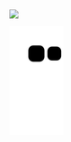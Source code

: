 <img align="center" src="https://github-readme-stats-one-bice.vercel.app/api?username=saozimian&show_icons=true&include_all_commits=true&count_private=true&role=OWNER,ORGANIZATION_MEMBER,COLLABORATOR" />


![](https://raw.githubusercontent.com/saozimian/saozimian/master/assets/github-contribution-grid-snake.svg)
